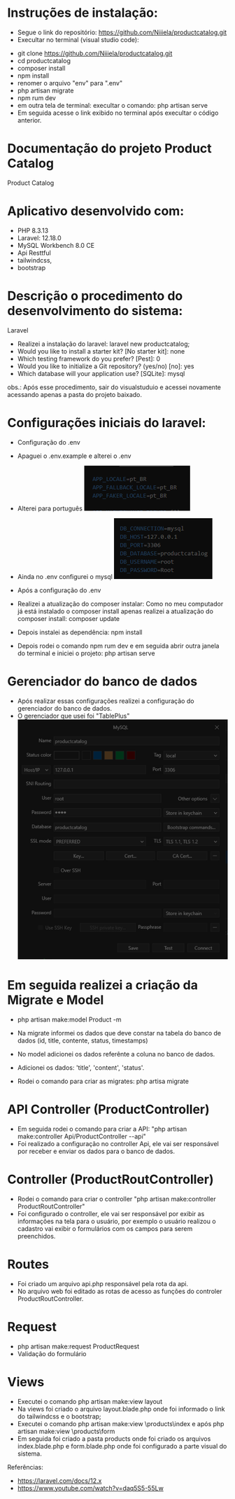 # Instruções de instalação:
- Segue o link do repositório: https://github.com/Niiiela/productcatalog.git
- Execultar no terminal (visual studio code): 
* git clone https://github.com/Niiiela/productcatalog.git
* cd productcatalog
* composer install
* npm install 
* renomer o arquivo "env" para ".env"
* php artisan migrate
* npm rum dev
* em outra tela de terminal: execultar o comando: php artisan serve
* Em seguida acesse o link exibido no terminal após execultar o código anterior.




# Documentação do projeto Product Catalog
Product Catalog

# Aplicativo desenvolvido com:
- PHP 8.3.13
- Laravel: 12.18.0
- MySQL Workbench 8.0 CE
- Api Resttful
- tailwindcss,
- bootstrap

# Descrição o procedimento do desenvolvimento do sistema:
Laravel
- Realizei a instalação do laravel: laravel new productcatalog;
- Would you like to install a starter kit? [No starter kit]: none
-  Which testing framework do you prefer? [Pest]: 0
- Would you like to initialize a Git repository? (yes/no) [no]: yes
- Which database will your application use? [SQLite]: mysql

obs.: Após esse procedimento, sair do visualstuduio e  acessei novamente acessando apenas a pasta do projeto baixado. 

# Configurações iniciais do laravel:
- Configuração do .env
- Apaguei o .env.example e alterei o .env
- Alterei para português
![alt text](image.png)
- Ainda no .env configurei o mysql
![alt text](image-1.png)

- Após a configuração do .env
- Realizei a atualização do composer instalar: Como no meu computador já está instalado o composer install apenas realizei a atualização do composer install: composer update
- Depois instalei as dependência: npm install
- Depois rodei o comando npm rum dev  e em seguida abrir outra janela do terminal e iniciei o projeto: php artisan serve


# Gerenciador do banco de dados
- Após realizar essas configurações realizei a configuração do gerenciador do banco de dados.
- O gerenciador que usei foi "TablePlus"
![alt text](image-2.png)

# Em seguida realizei a criação da Migrate e Model
- php artisan make:model Product -m
- Na migrate informei os dados que deve constar na tabela do banco de dados (id, title, contente, status, timestamps)

- No model adicionei os dados referênte a coluna no banco de dados.
- Adicionei os dados: 'title', 'content', 'status'.
- Rodei o comando para criar as migrates: php artisa migrate

#  API Controller (ProductController)
- Em seguida rodei o comando para criar a API: "php artisan make:controller Api/ProductController --api" 
- Foi realizado a configuração no controller Api, ele vai ser responsável por receber e enviar os dados para o banco de dados.

# Controller (ProductRoutController)
- Rodei o comando para criar o controller "php artisan make:controller ProductRoutController"
- Foi configurado  o controller, ele vai ser responsável por exibir as informações na tela para o usuário, por exemplo o usuário realizou o cadastro vai exibir o formulários com os campos para serem preenchidos.

# Routes
- Foi criado um arquivo api.php responsável pela rota da api. 
- No arquivo web foi editado as rotas de acesso as funções do controler ProductRoutController.

# Request
- php artisan make:request ProductRequest
- Validação do formulário

# Views
- Executei o comando php artisan make:view layout 
- Na views foi criado o arquivo layout.blade.php onde foi informado o link do tailwindcss e o bootstrap;
- Executei o comando php artisan make:view \products\index e após php artisan make:view \products\form
- Em seguida foi criado a pasta products onde foi criado os arquivos index.blade.php e form.blade.php onde foi configurado a parte visual do sistema.





Referências:
- https://laravel.com/docs/12.x
- https://www.youtube.com/watch?v=daq5S5-55Lw

